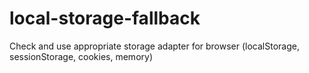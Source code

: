 # local-storage-fallback
Check and use appropriate storage adapter for browser (localStorage, sessionStorage, cookies, memory)
